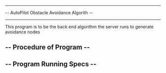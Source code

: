 ***************************************************************
-- AutoPilot Obstacle Avoidance Algorith --
***************************************************************
This program is to be the back end algorithm the server runs to generate avoidance nodes

-- Procedure of Program -- 
----------------------------------------------------------------


-- Program Running Specs --
----------------------------------------------------------------


